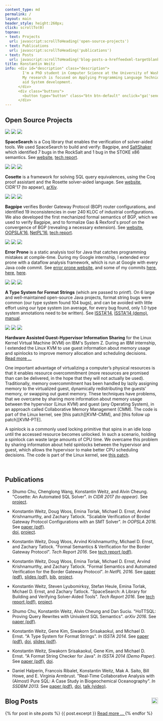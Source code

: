 ```yaml
---
content_type: md
permalink: /
layout: main
header_style: height:260px;
click: scrollTo(0)
topnav:
- text: Projects
  url: javascript:scrollToHeading('open-source-projects')
- text: Publications
  url: javascript:scrollToHeading('publications')
- text: Posts
  url: javascript:scrollToHeading('blog-posts-a-hreffeedxml-targetblank-onclickgasend-event-rss-subscribeimg-srcassetsfeedpng-styleheight1emfloatrighta')
title: Konstantin Weitz
info: <div id="description" class="description">
        I'm a PhD student in Computer Science at the University of Washington.
        My research is focused on Applying Programming Language Techniques to 
        aid System development.
      </div>
      <div class="buttons">
        <button type="button" class="btn btn-default" onclick="ga('send', 'event', 'Resume', 'download'); window.open('assets/resume.pdf')">Download Resume</button>
      </div>
---
```


Open Source Projects
--------------------

<!-- SpaceSearch -->
<div class="moving-image">
  <img class="shade" src="assets/project-icons/shading.png"/>
  <img class="fg moving" src="assets/project-icons/shading.png"/>
  <img class="bg" src="assets/project-icons/spacesearch.png"/>
</div>

<b>SpaceSearch</b> is a Coq library that enables the verification of solver-aided tools.
We used SpaceSearch to build and verify: Bagpipe, and [SaltShaker][SALTSHAKER] which identified 7 bugs in the RockSalt and 1 bug in the STOKE x86 semantics.
See [website][SPACE-PROJ],
    [tech report][SPACESEARCH-REPORT-PDF].
<br style="clear: both"/>

<!-- Cosette -->
<div class="moving-image">
  <img class="shade" src="assets/project-icons/shading.png"/>
  <img class="fg moving" src="assets/project-icons/shading.png"/>
  <img class="bg" src="assets/project-icons/dopcert-bg.png"/>
</div>

<b>Cosette</b> is a framework for solving SQL query equivalences, using the Coq proof assistant and the Rosette solver-aided language.
See [website][HOTTSQL-PROJ], 
    CIDR'17 (to appear), 
    [arXiv][HOTTSQL-PDF].
<br style="clear: both"/>

<!-- Bagpipe -->
<div class="moving-image">
  <img class="shade" src="assets/project-icons/shading.png"/>
  <img class="fg moving" src="assets/project-icons/bagpipe-fg.png"/>
  <img class="bg" src="assets/project-icons/bagpipe-bg.png"/>
</div>

<b>Bagpipe</b> verifies Border Gateway Protocol (BGP) router configurations, and
identified 19 inconsistencies in over 240 KLOC of industrial configurations.
We also developed the first mechanized formal semantics of BGP, 
which we used to verify Bagpipe, and 
to formalize Gao & Rexford's proof on the convergence of BGP (revealing a necessary extension).
   See [website][BAGPIPE-PROJ],
       [OOPSLA'16][BAGPIPE-DOI],
       [NetPL'16][NETPL-PDF],
       [tech report][SEMANTICS-REPORT-PDF].
<br style="clear: both"/>

<!-- Error Prone -->
<div class="moving-image">
  <img class="shade" src="assets/project-icons/shading.png"/>
  <img class="fg" src="assets/project-icons/ep-fg.png"/>
  <img class="bg moving" src="assets/project-icons/ep-bg.png"/>
</div>

<b>Error Prone</b> is a static analysis tool for Java that catches programming mistakes at compile-time.
During my Google internship, I extended error prone with a dataflow analysis framework, which
is run at Google with every Java code commit. 
See [error prone website][EP-LINK], and some of my commits 
    [here][EP-BOOL],
    [here][EP-PERF], 
    [here][EP-CASE].
<br style="clear: both"/>

<!-- Format Strings -->
<div class="moving-image">
  <img class="shade" src="assets/project-icons/shading.png"/>
  <img class="fg" src="assets/project-icons/cf-fg.png"/>
  <img class="bg moving" src="assets/project-icons/cf-bg.png"/>
</div>

<b>A Type System for Format Strings</b> (which are passed to printf).
On 6 large and well-maintained open-source Java projects, format string bugs were common 
(our type system found 104 bugs), and can be avoided with little effort using our type system
(on average, for every bug found, only 1.0 type system annotations need to be written).
See [ISSTA'14][TSFS-PAPER-PDF], 
    [ISSTA'14 (demo)][TSFS-DEMO-PDF],
    [manual][TSFS-IMPL].
<br style="clear: both"/>

<!-- KVM -->
<div class="moving-image">
  <img class="shade" src="assets/project-icons/shading.png"/>
  <img class="fg" src="assets/project-icons/kvm-fg.png"/>
  <img class="bg moving" src="assets/project-icons/kvm-bg.png"/>
</div>

<b>Hardware Assisted Guest-Hypervisor Information Sharing</b> for the Linux Kernel Virtual Machine (KVM) on IBM's System Z.
During an IBM internship, I extended the Linux KVM to 
use guest information about memory usage and spinlocks
to improve memory allocation and scheduling decisions.
<a data-toggle="collapse" href="#more-kvm" aria-expanded="false" aria-controls="more-kvm">Read more ...</a>

<div class="collapse" id="more-kvm">
<div class="card card-block" markdown="block">
One important advantage of virtualizing a computer’s physical resources is that
it enables resource overcommitment (more resources are promised than can
be delivered, in the hope that they will not actually be used).
Traditionally, memory overcommitment has been handled by 
lazily assigning memory to the virtualized guest, 
dynamically redistributing the guests’ memory, or 
swapping out guest memory.
These techniques have problems, that we overcame by sharing more information 
about memory usage between the hypervisor (Linux KVM) and guest 
(any Operating System), in an approach called Collaborative Memory Management 
(CMM). The code is part of the Linux kernel, see
[this patch][KVM-CMM], and
[this follow up patch][KVM-PTE].
 
A spinlock is a commonly used locking primitive that spins in an idle loop until
the accessed resource becomes unlocked.
In such a scenario, holding a spinlock can waste large amounts of CPU time.
We overcame this problem by sharing information about held spinlocks between
the hypervisor and guest, which allows the hypervisor to make better CPU 
scheduling decisions.
The code is part of the Linux kernel, see [this patch][KVM-DIAG9C].

</div>
</div>


<br/>

Publications
------------

- Shumo Chu, Chenglong Wang, Konstantin Weitz, and Alvin Cheung. 
  "Cosette: An Automated SQL Solver".
  *In CIDR 2017 (to appear).*
  See [project][HOTTSQL-PROJ].

- Konstantin Weitz, Doug Woos, Emina Torlak, Michael D. Ernst, Arvind Krishnamurthy, and Zachary Tatlock.
  "Scalable Verification of Border Gateway Protocol Configurations with an SMT Solver".
  *In OOPSLA 2016.*
  See [paper (pdf)][BAGPIPE-PDF].		
      [doi][BAGPIPE-DOI],
      [project][BAGPIPE-PROJ].

- Konstantin Weitz, Doug Woos, Arvind Krishnamurthy, Michael D. Ernst, and Zachary Tatlock.
  "Formal Semantics & Verification for the Border Gateway Protocol".
  *Tech Report 2016*.
  See [tech report (pdf)][SEMANTICS-REPORT-PDF].

- Konstantin Weitz, Doug Woos, Emina Torlak, Michael D. Ernst, Arvind Krishnamurthy, and Zachary Tatlock.
  "Formal Semantics and Automated Verification for the Border Gateway Protocol".
  *In NetPL 2016.*
  See [paper (pdf)][NETPL-PDF], 
      [slides (pdf)][NETPL-SLIDES],
      [bib][NETPL-BIB],
      [project][BAGPIPE-PROJ].

- Konstantin Weitz, Steven Lyubomirksy, Stefan Heule, Emina Torlak, Michael D. Ernst, and Zachary Tatlock.
  "SpaceSearch: A Library for Building and Verifying Solver-Aided Tools".
  *Tech Report 2016*.
  See [tech report (pdf)][SPACESEARCH-REPORT-PDF],
      [project][SPACE-PROJ].

- Shumo Chu, Konstantin Weitz, Alvin Cheung and Dan Suciu.
  "HoTTSQL: Proving Query Rewrites with Univalent SQL Semantics".
  *arXiv 2016.*
  See [paper (pdf)][HOTTSQL-PDF].

- Konstantin Weitz, Gene Kim, Siwakorn Srisakaokul, and Michael D. Ernst.
  "A Type System for Format Strings".
  *In ISSTA 2014.* 
  See [paper (pdf)][TSFS-PAPER-PDF], 
      [doi][TSFS-PAPER-DOI],
      [slides (pdf)][TSFS-SLIDES-PDF].
 
- Konstantin Weitz, Siwakorn Srisakaokul, Gene Kim, and Michael D. Ernst.
  "A Format String Checker for Java".
  *In ISSTA 2014 (Demo Paper).*
  See [paper (pdf)][TSFS-DEMO-PDF], 
      [doi][TSFS-DEMO-DOI].
 
- Daniel Halperin, Francois Ribalet, Konstantin Weitz, Mak A. Saito, Bill Howe, and E. Virginia Armbrust.
  "Real-Time Collaborative Analysis with (Almost) Pure SQL: A Case Study in Biogeochemical Oceanography".
  *In SSDBM 2013.*
  See [paper (pdf)][OCEAN-PAPER-PDF], 
      [doi][OCEAN-DOI],
      [talk (video)][OCEAN-TALK].

Blog Posts <a href="feed.xml" target="_blank" onclick="ga('send', 'event', 'RSS', 'subscribe');"><img src="assets/feed.png" style="height:1em;float:right"/></a>
----------

<div class="posts">
{% for post in site.posts %}
  {{ post.excerpt }}
  <a href="{{ post.url }}"> Read more ... </a>
{% endfor %}
</div>


[SALTSHAKER]: https://github.com/uwplse/SaltShaker

[SPACE-PROJ]: https://github.com/konne88/SpaceSearch

[SPACESEARCH-REPORT-PDF]: https://www.cs.washington.edu/public_files/grad/tech_reports/UW-CSE-16-11-02.pdf

[SEMANTICS-REPORT-PDF]: https://www.cs.washington.edu/public_files/grad/tech_reports/UW-CSE-16-08-01.pdf

[BAGPIPE-REPORT-PDF]: http://www.cs.washington.edu/public_files/grad/tech_reports/UW-CSE-16-01-01.pdf

[NETPL-PDF]: http://conferences.sigcomm.org/sigcomm/2016/files/program/netpl/netpl16-final2.pdf
[NETPL-SLIDES]: http://conferences.sigcomm.org/sigcomm/2016/files/program/netpl/netpl16-weitz.pdf
[NETPL-LINK]: http://conferences.sigcomm.org/sigcomm/2016/netpl.php
[NETPL-BIB]: assets/bibtex/netpl-16.bib

[HOTTSQL-PROJ]: http://cosette.cs.washington.edu/
[HOTTSQL-PDF]: https://arxiv.org/pdf/1607.04822v2.pdf

[BAGPIPE-PROJ]: http://bagpipe.uwplse.org/
[BAGPIPE-PDF]: assets/bagpipe.pdf
[BAGPIPE-DOI]: http://dl.acm.org/citation.cfm?doid=2983990.2984012

[TSFS-PAPER-PDF]: http://homes.cs.washington.edu/~mernst/pubs/format-string-issta2014.pdf
[TSFS-PAPER-DOI]: http://dl.acm.org/citation.cfm?doid=2610384.2610417 
[TSFS-SLIDES-PDF]: http://homes.cs.washington.edu/~mernst/pubs/format-string-issta2014-slides.pdf
[TSFS-SLIDES-ODP]: http://homes.cs.washington.edu/~mernst/pubs/format-string-issta2014-slides.odp
[TSFS-DEMO-PDF]: http://homes.cs.washington.edu/~mernst/pubs/format-string-issta2014-demo.pdf
[TSFS-DEMO-DOI]: http://dl.acm.org/citation.cfm?doid=2610384.2628056
[TSFS-IMPL]: http://types.cs.washington.edu/checker-framework/current/checker-framework-manual.html#formatter-checker
[TSFS-BIB]: assets/bibtex/tsfs.bib
[TSFS-DEMO-BIB]: assets/bibtex/tsfs-demo.bib

[OCEAN-PAPER-PDF]: http://homes.cs.washington.edu/~dhalperi/pubs/halperin_2013_ssdbm_geomics_case_study.pdf
[OCEAN-TALK]: http://research.microsoft.com/apps/video/default.aspx?id=200713
[OCEAN-BIB]: assets/bibtex/ocean.bib
[OCEAN-DOI]: http://dl.acm.org/citation.cfm?doid=2484838.2484880

[EP-LINK]: https://code.google.com/p/error-prone/
[EP-CASE]: https://code.google.com/p/checker-framework/source/detail?r=4b4210dad872d2a30962d6cb653855bdeae7a922
[EP-PERF]: https://code.google.com/p/checker-framework/source/detail?r=c9ae615fb204115e7afdaa5d218cc59c259253e3
[EP-BOOL]: https://code.google.com/p/checker-framework/source/detail?r=1af23b73f34b931977307d51c66d584a188ff426

[CF-LINK]: http://checkerframework.org

[KVM-DIAG9C]: https://github.com/torvalds/linux/commit/41628d334361670d825fb03c04568f5ef9f084dc
[KVM-CMM]: https://github.com/torvalds/linux/commit/b31288fa83b2bcc8834e1e208e9526b8bd5ce361
[KVM-PTE]: https://github.com/torvalds/linux/commit/45961722f8e30ceab9d135b1ddc0947d53aef7c3


